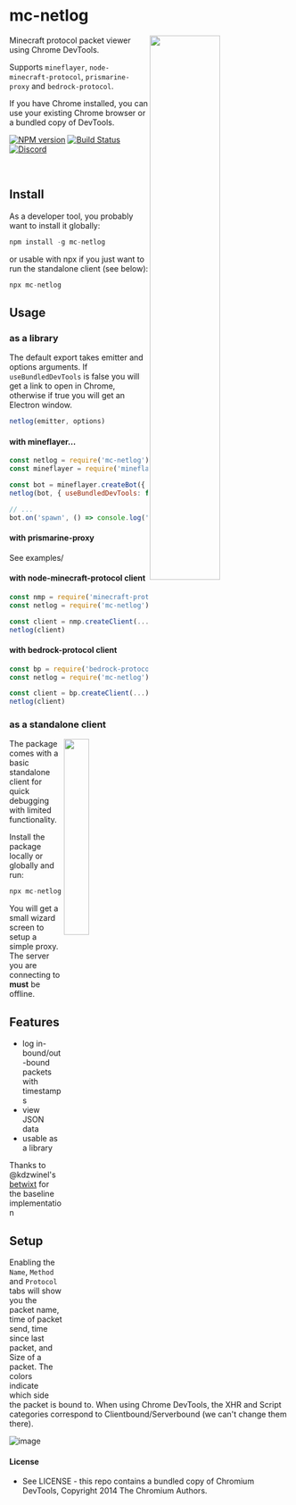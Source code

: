 # mc-netlog

<img align="right" src="https://user-images.githubusercontent.com/13713600/147316906-a8b99aea-0e17-4882-a1de-c70149a70916.png" width="50%" height="50%" />
Minecraft protocol packet viewer using Chrome DevTools.

Supports `mineflayer`, `node-minecraft-protocol`, `prismarine-proxy` and `bedrock-protocol`.

If you have Chrome installed, you can use your existing Chrome browser or a bundled copy of DevTools.

[![NPM version](https://img.shields.io/npm/v/bedrock-protocol.svg)](http://npmjs.com/package/mc-netlog)
[![Build Status](https://github.com/extremeheat/mc-netlog/workflows/CI/badge.svg)](https://github.com/extremeheat/mc-netlog/actions?query=workflow%3A%22CI%22)
[![Discord](https://img.shields.io/badge/chat-on%20discord-brightgreen.svg)](https://discord.gg/GsEFRM8)


<br/>

## Install

As a developer tool, you probably want to install it globally:

```js
npm install -g mc-netlog
```

or usable with npx if you just want to run the standalone client (see below):

```js
npx mc-netlog
```

## Usage

### as a library

The default export takes emitter and options arguments. If `useBundledDevTools` is false you will get a link to open in Chrome, otherwise if true you will get an Electron window.
```ts
netlog(emitter, options)
```

#### with mineflayer...

```js
const netlog = require('mc-netlog')
const mineflayer = require('mineflayer')

const bot = mineflayer.createBot({ 'host': 'localhost' })
netlog(bot, { useBundledDevTools: false })

// ...
bot.on('spawn', () => console.log('spawned'))
```

#### with prismarine-proxy

See examples/

#### with node-minecraft-protocol client

```js
const nmp = require('minecraft-protocol')
const netlog = require('mc-netlog')

const client = nmp.createClient(...)
netlog(client)
```

#### with bedrock-protocol client

```js
const bp = require('bedrock-protocol')
const netlog = require('mc-netlog')

const client = bp.createClient(...)
netlog(client)
```

### as a standalone client

<img align="right" src="https://user-images.githubusercontent.com/13713600/147315109-0508d97c-8d88-4db4-bf05-1abef29cd07a.png" width="30%" width="30%" />

The package comes with a basic standalone client for quick debugging with
limited functionality.

Install the package locally or globally and run:

```js
npx mc-netlog
```

You will get a small wizard screen to setup a simple proxy. The server you are connecting to **must** be offline.


## Features

* log in-bound/out-bound packets with timestamps
* view JSON data
* usable as a library

Thanks to @kdzwinel's [betwixt](https://github.com/kdzwinel/betwixt) for the baseline implementation

## Setup

Enabling the `Name`, `Method` and `Protocol` tabs will show you the packet name, time of packet send, time since last packet, and Size of a packet. The colors indicate which side the packet is bound to. When using Chrome DevTools, the XHR and Script categories correspond to Clientbound/Serverbound (we can't change them there).

![image](https://user-images.githubusercontent.com/13713600/147314846-ebdd99fb-4b95-4621-aa63-0f26819a8158.png)


#### License

* See LICENSE - this repo contains a bundled copy of Chromium DevTools, Copyright 2014 The Chromium Authors.
